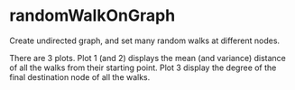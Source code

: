 # randomWalkOnGraph

Create undirected graph, and set many random walks at different nodes. 

There are 3 plots. Plot 1 (and 2) displays the mean (and variance) distance of all the walks from their starting point. Plot 3 display the degree of the final destination node of all the walks. 
